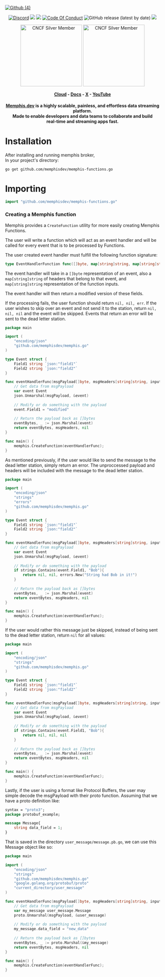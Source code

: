<a href="![Github (4)](https://github.com/memphisdev/memphis-terraform/assets/107035359/a5fe5d0f-22e1-4445-957d-5ce4464e61b1)">![Github (4)](https://github.com/memphisdev/memphis-terraform/assets/107035359/a5fe5d0f-22e1-4445-957d-5ce4464e61b1)</a>
<p align="center">
<a href="https://memphis.dev/discord"><img src="https://img.shields.io/discord/963333392844328961?color=6557ff&label=discord" alt="Discord"></a>
<a href="https://github.com/memphisdev/memphis/issues?q=is%3Aissue+is%3Aclosed"><img src="https://img.shields.io/github/issues-closed/memphisdev/memphis?color=6557ff"></a> 
  <img src="https://img.shields.io/npm/dw/memphis-dev?color=ffc633&label=installations">
<a href="https://github.com/memphisdev/memphis/blob/master/CODE_OF_CONDUCT.md"><img src="https://img.shields.io/badge/Code%20of%20Conduct-v1.0-ff69b4.svg?color=ffc633" alt="Code Of Conduct"></a> 
<img alt="GitHub release (latest by date)" src="https://img.shields.io/github/v/release/memphisdev/memphis?color=61dfc6">
<img src="https://img.shields.io/github/last-commit/memphisdev/memphis?color=61dfc6&label=last%20commit">
</p>

<div align="center">
  
  <img width="200" alt="CNCF Silver Member" src="https://github.com/cncf/artwork/raw/master/other/cncf-member/silver/color/cncf-member-silver-color.svg#gh-light-mode-only">
  <img width="200" alt="CNCF Silver Member" src="https://github.com/cncf/artwork/raw/master/other/cncf-member/silver/white/cncf-member-silver-white.svg#gh-dark-mode-only">
  
</div>
 
 <b><p align="center">
  <a href="https://memphis.dev/pricing/">Cloud</a> - <a href="https://memphis.dev/docs/">Docs</a> - <a href="https://twitter.com/Memphis_Dev">X</a> - <a href="https://www.youtube.com/channel/UCVdMDLCSxXOqtgrBaRUHKKg">YouTube</a>
</p></b>

<div align="center">

  <h4>

**[Memphis.dev](https://memphis.dev)** is a highly scalable, painless, and effortless data streaming platform.<br>
Made to enable developers and data teams to collaborate and build<br>
real-time and streaming apps fast.

  </h4>
  
</div>

# Installation
After installing and running memphis broker,<br>
In your project's directory:

```shell
go get github.com/memphisdev/memphis-functions.go
```

# Importing
```go
import "github.com/memphisdev/memphis-functions.go"
```

### Creating a Memphis function
Memphis provides a `CreateFunction` utility for more easily creating Memphis Functions.

The user will write a function which will act as an event handler and will be called for every event that is to be processed by Functions. 

The user created event handler must fulfill the following function signature:
```go
type EventHandlerFunction func([]byte, map[string]string, map[string]string) ([]byte, map[string]string, error)
```

The event handler will take in a `[]byte` representation of an event, also a `map[string]string` of headers that belong to that event, and `map[string]string` representation of the function inputs.

The event handler will then return a modified version of these fields.

If the processing fails, the user function should return `nil, nil, err`. If the user wishes to skip over an event and not send it to the station, return `nil, nil, nil` and the event will be skipped. Events that return an error will be sent to the dead letter station. 

```go
package main

import (
	"encoding/json"
    "github.com/memphisdev/memphis.go"
)

type Event struct {
	Field1 string `json:"field1"`
	Field2 string `json:"field2"`
}

func eventHandlerFunc(msgPayload[]byte, msgHeaders[string]string, inputs[string]string) ([]byte, map[string]string, error){
    // Get data from msgPayload
    var event Event
    json.Unmarshal(msgPayload, &event)
    
    // Modify or do something with the payload
    event.Field1 = "modified"
    
    // Return the payload back as []bytes
    eventBytes, _ := json.Marshal(event)
    return eventBytes, msgHeaders, nil
}

func main() {
	memphis.CreateFunction(eventHandlerFunc);
}
```

As mentioned previously, if the user would like to send the message to the dead letter station, simply return an error. The unproccessed payload and headers will be included with the message to the dead letter station.

```go
package main

import (
	"encoding/json"
    "strings"
    "errors"
    "github.com/memphisdev/memphis.go"
)

type Event struct {
	Field1 string `json:"field1"`
	Field2 string `json:"field2"`
}

func eventHandlerFunc(msgPayload[]byte, msgHeaders[string]string, inputs[string]string) ([]byte, map[string]string, error){
    // Get data from msgPayload
    var event Event
    json.Unmarshal(msgPayload, &event)
    
    // Modify or do something with the payload
    if strings.Contains(event.Field1, "Bob"){
        return nil, nil, errors.New("String had Bob in it!")
    } 
    
    // Return the payload back as []bytes
    eventBytes, _ := json.Marshal(event)
    return eventBytes, msgHeaders, nil
}

func main() {
	memphis.CreateFunction(eventHandlerFunc);
}
```

If the user would rather this message just be skipped, instead of being sent to the dead letter station, return `nil` for all values:

```go
package main

import (
	"encoding/json"
    "strings"
    "github.com/memphisdev/memphis.go"
)

type Event struct {
	Field1 string `json:"field1"`
	Field2 string `json:"field2"`
}

func eventHandlerFunc(msgPayload[]byte, msgHeaders[string]string, inputs[string]string) ([]byte, map[string]string, error){
    // Get data from msgPayload
    var event Event
    json.Unmarshal(msgPayload, &event)
    
    // Modify or do something with the payload
    if strings.Contains(event.Field1, "Bob"){
        return nil, nil, nil
    } 
    
    // Return the payload back as []bytes
    eventBytes, _ := json.Marshal(event)
    return eventBytes, msgHeaders, nil
}

func main() {
	memphis.CreateFunction(eventHandlerFunc);
}
```

Lastly, if the user is using a format like Protocol Buffers, the user may simple decode the msgPayload with their proto function. Assuming that we have a proto definition like: 
```proto
syntax = "proto3";
package protobuf_example;

message Message{
    string data_field = 1;
}
```
That is saved in the directory `user_message/message.pb.go`, we can use this Message object like so:

```go
package main

import (
	"encoding/json"
    "strings"
    "github.com/memphisdev/memphis.go"
    "google.golang.org/protobuf/proto"
    "current_directory/user_message"
)

func eventHandlerFunc(msgPayload[]byte, msgHeaders[string]string, inputs[string]string) ([]byte, map[string]string, error){
    // Get data from msgPayload
    var my_message user_message.Message
    proto.Unmarshal(msgPayload, &user_message)
    
    // Modify or do something with the payload
    my_message.data_field = "new_data"
    
    // Return the payload back as []bytes
    eventBytes, _ := proto.Marshal(&my_message)
    return eventBytes, msgHeaders, nil
}

func main() {
	memphis.CreateFunction(eventHandlerFunc);
}
```